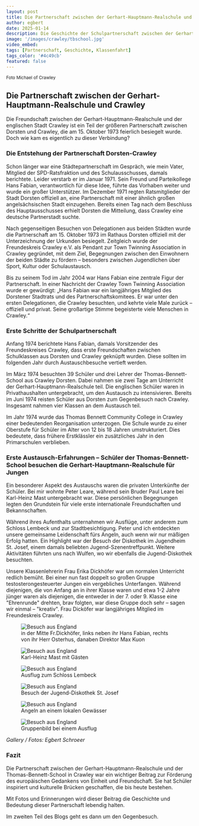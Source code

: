 ```yaml
---
layout: post
title: Die Partnerschaft zwischen der Gerhart-Hauptmann-Realschule und Crawley
author: egbert
date: 2025-01-14
description: Die Geschichte der Schulpartnerschaft zwischen der Gerhart-Hauptmann-Realschule in Dorsten und der Thomas-Bennett-School in Crawley, England.
image: '/images/crawley/tbschool.jpg'
video_embed: 
tags: [Partnerschaft, Geschichte, Klassenfahrt]
tags_color: '#4c49cb'
featured: false
---
```


<small> Foto Michael of Crawley </small>


## Die Partnerschaft zwischen der Gerhart-Hauptmann-Realschule und Crawley

Die Freundschaft zwischen der Gerhart-Hauptmann-Realschule und der englischen Stadt Crawley ist ein Teil der größeren Partnerschaft zwischen Dorsten und Crawley, die am 15. Oktober 1973 feierlich besiegelt wurde. Doch wie kam es eigentlich zu dieser Verbindung?

### Die Entstehung der Partnerschaft Dorsten-Crawley

Schon länger war eine Städtepartnerschaft im Gespräch, wie mein Vater, Mitglied der SPD-Ratsfraktion und des Schulausschusses, damals berichtete. Leider verstarb er im Januar 1971. Sein Freund und Parteikollege Hans Fabian, verantwortlich für diese Idee, führte das Vorhaben weiter und wurde ein großer Unterstützer. Im Dezember 1971 regten Ratsmitglieder der Stadt Dorsten offiziell an, eine Partnerschaft mit einer ähnlich großen angelsächsischen Stadt einzugehen. Bereits einen Tag nach dem Beschluss des Hauptausschusses erhielt Dorsten die Mitteilung, dass Crawley eine deutsche Partnerstadt suchte.

Nach gegenseitigen Besuchen von Delegationen aus beiden Städten wurde die Partnerschaft am 15. Oktober 1973 im Rathaus Dorsten offiziell mit der Unterzeichnung der Urkunden besiegelt. Zeitgleich wurde der Freundeskreis Crawley e.V. als Pendant zur Town Twinning Association in Crawley gegründet, mit dem Ziel, Begegnungen zwischen den Einwohnern der beiden Städte zu fördern – besonders zwischen Jugendlichen über Sport, Kultur oder Schulaustausch.

Bis zu seinem Tod im Jahr 2004 war Hans Fabian eine zentrale Figur der Partnerschaft. In einer Nachricht der Crawley Town Twinning Association wurde er gewürdigt: „Hans Fabian war ein langjähriges Mitglied des Dorstener Stadtrats und des Partnerschaftskomitees. Er war unter den ersten Delegationen, die Crawley besuchten, und kehrte viele Male zurück – offiziell und privat. Seine großartige Stimme begeisterte viele Menschen in Crawley.“

### Erste Schritte der Schulpartnerschaft

Anfang 1974 berichtete Hans Fabian, damals Vorsitzender des Freundeskreises Crawley, dass erste Freundschaften zwischen Schulklassen aus Dorsten und Crawley geknüpft wurden. Diese sollten im folgenden Jahr durch Austauschbesuche vertieft werden.

Im März 1974 besuchten 39 Schüler und drei Lehrer der Thomas-Bennett-School aus Crawley Dorsten. Dabei nahmen sie zwei Tage am Unterricht der Gerhart-Hauptmann-Realschule teil. Die englischen Schüler waren in Privathaushalten untergebracht, um den Austausch zu intensivieren. Bereits im Juni 1974 reisten Schüler aus Dorsten zum Gegenbesuch nach Crawley. Insgesamt nahmen vier Klassen an dem Austausch teil.

Im Jahr 1974 wurde das Thomas Bennett Community College in Crawley einer bedeutenden Reorganisation unterzogen. Die Schule wurde zu einer Oberstufe für Schüler im Alter von 12 bis 18 Jahren umstrukturiert. Dies bedeutete, dass frühere Erstklässler ein zusätzliches Jahr in den Primarschulen verblieben.

### Erste Austausch-Erfahrungen – Schüler der Thomas-Bennett-School besuchen die Gerhart-Hauptmann-Realschule für Jungen

Ein besonderer Aspekt des Austauschs waren die privaten Unterkünfte der Schüler. Bei mir wohnte Peter Leare, während sein Bruder Paul Leare bei Karl-Heinz Mast untergebracht war. Diese persönlichen Begegnungen legten den Grundstein für viele erste internationale Freundschaften und Bekannschaften.

Während ihres Aufenthalts unternahmen wir Ausflüge, unter anderem zum Schloss Lembeck und zur Stadtbesichtigung. Peter und ich entdeckten unsere gemeinsame Leidenschaft fürs Angeln, auch wenn wir nur mäßigen Erfolg hatten. Ein Highlight war der Besuch der Diskothek im Jugendheim St. Josef, einem damals beliebten Jugend-Szenentreffpunkt. Weitere Aktivitäten führten uns nach Wulfen, wo wir ebenfalls die Jugend-Diskothek besuchten.

Unsere Klassenlehrerin Frau Erika Dickhöfer war um normalen Unterricht redlich bemüht. Bei einer nun fast doppelt so großen Gruppe testosterongesteuerter Jungen ein vergebliches Unterfangen. Während diejenigen, die von Anfang an in ihrer Klasse waren und etwa 1-2 Jahre jünger waren als diejenigen, die entweder in der 7. oder 9. Klasse eine "Ehrenrunde" drehten, brav folgten, war diese Gruppe doch sehr – sagen wir einmal – "kreativ". 
Frau Dicköfer war langjähriges Mitglied im Freundeskreis Crawley.

<div class="gallery-box">
  <div class="gallery gallery--post">
    <figure>
      <img src="/images/Crawley/IMG_1531[1] edited.JPG" loading="lazy" alt="Besuch aus England">
      <figcaption>in der Mitte Fr.Dickhöfer, links neben ihr Hans Fabian, rechts von ihr Herr Osterhus, danaben Direktor Max Kuon </figcaption>
    </figure>
    <figure>
      <img src="/images/Crawley/IMG_1524[1] edited.jpg" loading="lazy" alt="Besuch aus England">
      <figcaption>Karl-Heinz Mast mit Gästen</figcaption>
    </figure>
    <figure>
      <img src="/images/Crawley/IMG_1526[1] edited.JPG" loading="lazy" alt="Besuch aus England">
      <figcaption>Ausflug zum Schloss Lembeck</figcaption>
    </figure>
    <figure>
      <img src="/images/Crawley/IMG_1494[1] edited.jpg" loading="lazy" alt="Besuch aus England">
      <figcaption>Besuch der Jugend-Diskothek St. Josef</figcaption>
    </figure>
    <figure>
      <img src="/images/Crawley/IMG_1495[1].JPG" loading="lazy" alt="Besuch aus England">
      <figcaption>Angeln an einem lokalen Gewässer</figcaption>
    </figure>
    <figure>
      <img src="/images/Crawley/IMG_1530[1] edited.jpg" loading="lazy" alt="Besuch aus England">
      <figcaption>Gruppenbild bei einem Ausflug</figcaption>
    </figure>
  </div>
  <em>Gallery / <a target="_blank">Fotos: Egbert Schroeer</a></em>
</div>


### Fazit

Die Partnerschaft zwischen der Gerhart-Hauptmann-Realschule und der Thomas-Bennett-School in Crawley war ein wichtiger Beitrag zur Förderung des europäischen Gedankens von Einheit und Freundschaft. Sie hat Schüler inspiriert und kulturelle Brücken geschaffen, die bis heute bestehen.

Mit Fotos und Erinnerungen wird dieser Beitrag die Geschichte und Bedeutung dieser Partnerschaft lebendig halten.

Im zweiten Teil des Blogs geht es dann um den Gegenbesuch.
